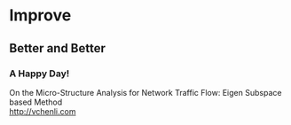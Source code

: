 # Improve
## Better and Better 
### A Happy Day!
On the Micro-Structure Analysis for Network Traffic Flow: Eigen Subspace based Method  
http://vchenli.com
